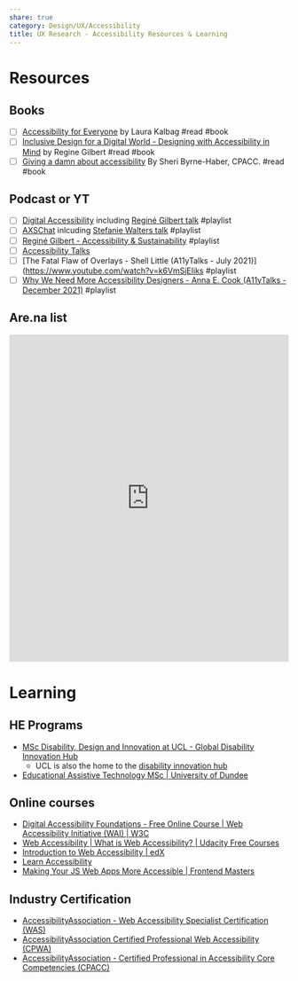 ```yaml
---
share: true
category: Design/UX/Accessibility
title: UX Research - Accessibility Resources & Learning
---
```


# Resources
## Books

- [ ] [Accessibility for Everyone](https://abookapart.com/products/accessibility-for-everyone) by Laura Kalbag #read #book
- [ ] [Inclusive Design for a Digital World - Designing with Accessibility in Mind](https://reginegilbert.com/inclusive-design-book)  by Regine Gilbert #read #book
- [ ] [Giving a damn about accessibility](https://www.accessibility.uxdesign.cc/) By Sheri Byrne-Haber, CPACC. #read #book

## Podcast or YT
 - [ ] [Digital Accessibility](https://www.youtube.com/channel/UCAUiv64ScbHSJYDrkqMZ_ww/videos) including [Reginé Gilbert talk](https://www.youtube.com/watch?v=WalORGTANxA) #playlist
 - [ ] [AXSChat](https://www.youtube.com/c/AxschatCommunity/videos) inlcuding [Stefanie Walters talk](https://www.youtube.com/watch?v=3rbYvyvpaJ0) #playlist
 - [ ] [Reginé Gilbert - Accessibility & Sustainability](https://www.youtube.com/watch?v=PkglIyugbHM) #playlist
 - [ ] [Accessibility Talks](https://www.youtube.com/c/AccessibilityTalks/videos)
- [ ] [The Fatal Flaw of Overlays - Shell Little (A11yTalks - July 2021)](https://www.youtube.com/watch?v=k6VmSjEIiks  #playlist
- [ ] [Why We Need More Accessibility Designers - Anna E. Cook (A11yTalks - December 2021)](https://www.youtube.com/watch?v=dQVrfS74xyM)  #playlist

## Are.na list

<iframe style="border:none;" width="100%" height="590" src="https://www.are.na/gareth-foote/accessibility-qy6ux9v1by8/embed" title="Gareth Foote’s Are.na channel 'Accessibility'"></iframe>

# Learning
## HE Programs
- [MSc Disability, Design and Innovation at UCL - Global Disability Innovation Hub](https://www.disabilityinnovation.com/projects/msc-disability-design-and-innovation-at-ucl)
	- UCL is also the home to the [disability innovation hub](https://www.disabilityinnovation.com/)
- [Educational Assistive Technology MSc | University of Dundee](https://www.dundee.ac.uk/postgraduate/educational-assistive-technology)
## Online courses
- [Digital Accessibility Foundations - Free Online Course | Web Accessibility Initiative (WAI) | W3C](https://www.w3.org/WAI/courses/foundations-course/#who-the-course-is-for)
- [Web Accessibility | What is Web Accessibility? | Udacity Free Courses](https://www.udacity.com/course/web-accessibility--ud891)
- [Introduction to Web Accessibility | edX](https://www.edx.org/course/web-accessibility-introduction)
- [Learn Accessibility](https://web.dev/learn/accessibility/)
- [Making Your JS Web Apps More Accessible | Frontend Masters](https://frontendmasters.com/courses/javascript-accessibility/)

## Industry Certification
- [AccessibilityAssociation - Web Accessibility Specialist Certification (WAS)](https://www.accessibilityassociation.org/s/wascertification)
- [AccessibilityAssociation Certified Professional Web Accessibility (CPWA)](https://www.accessibilityassociation.org/s/certified-professional-web-accessibility)
- [AccessibilityAssociation - Certified Professional in Accessibility Core Competencies (CPACC)](https://www.accessibilityassociation.org/s/certified-professional)
